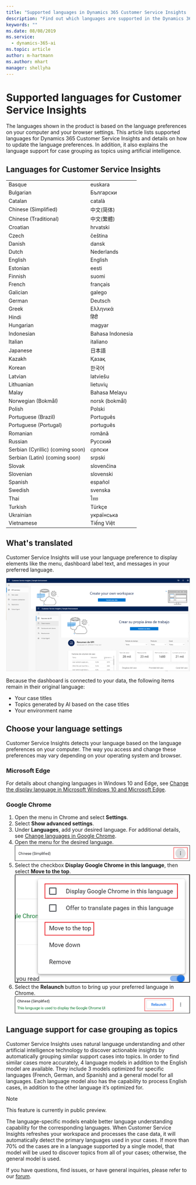 ```yaml
---
title: "Supported languages in Dynamics 365 Customer Service Insights | Microsoft Docs"
description: "Find out which languages are supported in the Dynamics 365 Customer Service Insights product."
keywords: ""
ms.date: 08/08/2019
ms.service:
  - dynamics-365-ai
ms.topic: article
author: m-hartmann
ms.author: mhart
manager: shellyha
---
```


# Supported languages for Customer Service Insights

The languages shown in the product is based on the language preferences on your computer and your browser settings. This article lists supported languages for Dynamics 365 Customer Service Insights and details on how to update the language preferences. In addition, it also explains the language support for case grouping as topics using artificial intelligence.

## Languages for Customer Service Insights

|   |  |
| ------------- | ------------- |
|Basque |euskara |
|Bulgarian |Български |
|Catalan |català |
|Chinese (Simplified) |中文(简体) |
|Chinese (Traditional) |中文(繁體) |
|Croatian |hrvatski |
|Czech |čeština |
|Danish |dansk |
|Dutch |Nederlands |
|English |English |
|Estonian |eesti |
|Finnish |suomi |
|French |français |
|Galician |galego |
|German |Deutsch |
|Greek |Ελληνικά |
|Hindi |हिंदी |
|Hungarian |magyar |
|Indonesian |Bahasa Indonesia |
|Italian |italiano |
|Japanese |日本語 |
|Kazakh |Қазақ |
|Korean |한국어 |
|Latvian |latviešu |
|Lithuanian |lietuvių |
|Malay |Bahasa Melayu |
|Norwegian (Bokmål) |norsk (bokmål) |
|Polish |Polski |
|Portuguese (Brazil) |Português |
|Portuguese (Portugal) |português |
|Romanian |română |
|Russian |Русский |
|Serbian (Cyrillic) (coming soon)|српски |
|Serbian (Latin) (coming soon)|srpski |
|Slovak |slovenčina |
|Slovenian |slovenski |
|Spanish |español |
|Swedish |svenska |
|Thai |ไทย |
|Turkish |Türkçe |
|Ukrainian |українська |
|Vietnamese |Tiếng Việt |

## What's translated

Customer Service Insights will use your language preference to display elements like the menu, dashboard label text, and messages in your preferred language. 

![User interface in English and Spanish](media/translated-UI.png)

Because the dashboard is connected to your data, the following items remain in their original language:

- Your case titles
- Topics generated by AI based on the case titles
- Your environment name

## Choose your language settings  

Customer Service Insights detects your language based on the language preferences on your computer. The way you access and change these preferences may vary depending on your operating system and browser. 

### Microsoft Edge

For details about changing languages in Windows 10 and Edge, see [Change the display language in Microsoft Windows 10 and Microsoft Edge](https://support.microsoft.com/help/4496404/windows-10-manage-the-input-and-display-language#display_language).

### Google Chrome

1. Open the menu in Chrome and select **Settings**.
2. Select **Show advanced settings**.
3. Under **Languages**, add your desired language. For additional details, see [Change languages in Google Chrome](https://support.google.com/chrome/answer/173424).
4. Open the menu for the desired language.
   ![Menu control for a language in Chrome](media/chrome-language-settings.png)
5. Select the checkbox **Display Google Chrome in this language**, then select **Move to the top**.
   ![Adjust language settings in Chrome](media/chrome-move-language.png)
6. Select the **Relaunch** button to bring up your preferred language in Chrome.
   ![Relaunch control in Chrome](media/chrome-relaunch-language.png)

## Language support for case grouping as topics

Customer Service Insights uses natural language understanding and other artificial intelligence technology to discover actionable insights by automatically grouping similar support cases into topics. In order to find similar cases more accurately, 4 language models in addition to the English model are available. They include 3 models optimized for specific languages (French, German, and Spanish) and a general model for all languages. Each language model also has the capability to process English cases, in addition to the other language it’s optimized for.

> [!NOTE]
> This feature is currently in public preview.  

The language-specific models enable better language understanding capability for the corresponding languages. When Customer Service Insights refreshes your workspace and processes the case data, it will automatically detect the primary languages used in your cases. If more than 70% od the cases are in a language supported by a single model, that model will be used to discover topics from all of your cases; otherwise, the general model is used.

If you have questions, find issues, or have general inquiries, please refer to our [forum](https://community.dynamics.com/365/aicustomerservice/f/dynamics-365-customer-service-insights).
